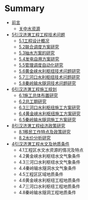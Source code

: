 # Summary

* [前言](README.md)
  * [关中水资源](guan-zhong-shui-zi-yuan.md)
* [5引汉济渭工程工程技术问题](5yin-han-ji-wei-gong-cheng-gong-cheng-ji-zhu-wen-ti.md)
  * [5.1工程设计概况](5yin-han-ji-wei-gong-cheng-gong-cheng-ji-zhu-wen-ti/51gong-cheng-she-ji-gai-kuang.md)
  * [5.2联合调度方案研究](5yin-han-ji-wei-gong-cheng-gong-cheng-ji-zhu-wen-ti/52lian-he-diao-du-fang-an-yan-jiu.md)
  * [5.3抽水方案的研究](5yin-han-ji-wei-gong-cheng-gong-cheng-ji-zhu-wen-ti/53chou-shui-fang-an-de-yan-jiu.md)
  * [5.4发电自用方案研究](5yin-han-ji-wei-gong-cheng-gong-cheng-ji-zhu-wen-ti/54fa-dian-zi-yong-fang-an-yan-jiu.md)
  * [5.5管理调度自动化研究](5yin-han-ji-wei-gong-cheng-gong-cheng-ji-zhu-wen-ti/55guan-li-diao-du-zi-dong-hua-yan-jiu.md)
  * [5.6黄金峡水利枢纽技术问题研究](5yin-han-ji-wei-gong-cheng-gong-cheng-ji-zhu-wen-ti/56huang-jin-xia-shui-li-shu-niu-ji-zhu-wen-ti-yan-jiu.md)
  * [5.7三河口水利枢纽技术问题研究](5yin-han-ji-wei-gong-cheng-gong-cheng-ji-zhu-wen-ti/57san-he-kou-shui-li-shu-niu-ji-zhu-wen-ti-yan-jiu.md)
  * [5.8秦岭输水隧洞技术问题研究](5yin-han-ji-wei-gong-cheng-gong-cheng-ji-zhu-wen-ti/58qin-ling-shu-shui-sui-dong-ji-zhu-wen-ti-yan-jiu.md)
* [6引汉济渭工程施工规划](6yin-han-ji-wei-gong-cheng-shi-gong-gui-hua.md)
  * [6.1施工总体布置研究](6yin-han-ji-wei-gong-cheng-shi-gong-gui-hua/61shi-gong-zong-ti-bu-zhi-yan-jiu.md)
  * [6.2总工期研究](6yin-han-ji-wei-gong-cheng-shi-gong-gui-hua/62zong-gong-qi-yan-jiu.md)
  * [6.3三河口水利枢纽施工方案研究](6yin-han-ji-wei-gong-cheng-shi-gong-gui-hua/63san-he-kou-shui-li-shu-niu-shi-gong-fang-an-yan-jiu.md)
  * [6.4黄金峡水利枢纽施工方案研究](6yin-han-ji-wei-gong-cheng-shi-gong-gui-hua/64huang-jin-xia-shui-li-shu-niu-shi-gong-fang-an-yan-jiu.md)
  * [6.5秦岭输水隧洞施工方案研究](6yin-han-ji-wei-gong-cheng-shi-gong-gui-hua/65qin-ling-shu-shui-sui-dong-shi-gong-fang-an-yan-jiu.md)
* [8引汉济渭工程经济政策研究](8yin-han-ji-wei-gong-cheng-jing-ji-zheng-ce-yan-jiu.md)
  * [8.1移民工作特点及政策研究](8yin-han-ji-wei-gong-cheng-jing-ji-zheng-ce-yan-jiu/81yi-min-gong-zuo-te-dian-ji-zheng-ce-yan-jiu.md)
  * [8.2水价分析研究](8yin-han-ji-wei-gong-cheng-jing-ji-zheng-ce-yan-jiu/82shui-jia-fen-xi-yan-jiu.md)
* [4引汉济渭工程水文及地质条件](4yin-han-ji-wei-gong-cheng-shui-wen-ji-di-zhi-tiao-jian.md)
  * 4.1工程区水文水资源的情况及特点
  * 4.2黄金峡水利枢纽水文气象条件
  * 4.3三河口水利枢纽水文气象条件
  * 4.4秦岭输水隧洞水文气象条件
  * 4.5工程区区域地质条件
  * 4.6黄金峡水利枢纽工程地质条件
  * 4.7三河口水利枢纽工程地质条件
  * 4.8秦岭输水隧洞工程地质条件

